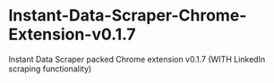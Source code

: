 # Instant-Data-Scraper-Chrome-Extension-v0.1.7
Instant Data Scraper packed Chrome extension v0.1.7 (WITH LinkedIn scraping functionality)
